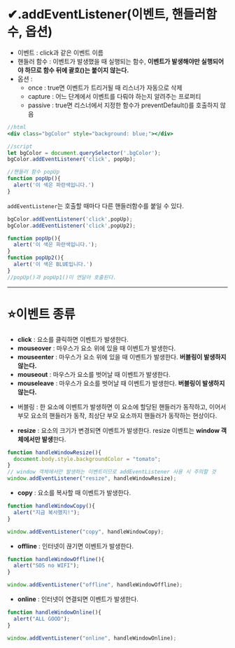 # ✔.addEventListener(이벤트, 핸들러함수, 옵션)

- 이벤트 : click과 같은 이벤트 이름
- 핸들러 함수 : 이벤트가 발생했을 때 실행되는 함수, **이벤트가 발생해야만 실행되어야 하므로 함수 뒤에 괄호()는 붙이지 않는다.** 
- 옵션 :
    - once : true면 이벤트가 트리거될 때 리스너가 자동으로 삭제
    - capture : 어느 단계에서 이벤트를 다뤄야 하는지 알려주는 프로퍼티
    - passive : true면 리스너에서 지정한 함수가 preventDefault()를 호출하지 않음

```jsx
//html
<div class="bgColor" style="background: blue;"></div>

//script
let bgColor = document.querySelector('.bgColor');
bgColor.addEventListener('click', popUp);

//핸들러 함수 popUp
function popUp(){
  alert('이 색은 파란색입니다.')
}
```

`addEventListener`는 호출할 때마다 다른 핸들러함수를 붙일 수 있다.

```jsx
bgColor.addEventListener('click',popUp);
bgColor.addEventListener('click',popUp2);

function popUp(){
  alert('이 색은 파란색입니다.');
}
function popUp2(){
  alert('이 색은 BLUE입니다.')
}
//popUp()과 popUp1()이 연달아 호출된다. 
```
   
***   
# ⭐이벤트 종류
- **click** : 요소를 클릭하면 이벤트가 발생한다.
- **mouseover** : 마우스가 요소 위에 있을 때 이벤트가 발생한다.
- **mouseenter** : 마우스가 요소 위에 있을 때 이벤트가 발생한다. **버블링이 발생하지 않는다.**
- **mouseout** : 마우스가 요소를 벗어날 때 이벤트가 발생한다.
- **mouseleave** : 마우스가 요소를 벗어날 때 이벤트가 발생한다. **버블링이 발생하지 않는다.**   
* 버블링 : 한 요소에 이벤트가 발생하면 이 요소에 할당된 핸들러가 동작하고, 이어서 부모 요소의 핸들러가 동작, 최상단 부모 요소까지 핸들러가 동작하는 현상이다.
- **resize** : 요소의 크기가 변경되면 이벤트가 발생한다. resize 이벤트는 **window 객체에서만 발생**한다. 
```jsx
function handleWindowResize(){
  document.body.style.backgroundColor = "tomato";
}
// window 객체에서만 발생하는 이벤트이므로 addEventListener 사용 시 주의할 것
window.addEventListener("resize", handleWindowResize);
```   
- **copy** : 요소를 복사할 때 이벤트가 발생한다.
```jsx
function handleWindowCopy(){
  alert("지금 복사했지!");
}

window.addEventListener("copy", handleWindowCopy);
```   
- **offline** : 인터넷이 끊기면 이벤트가 발생한다.
```jsx
function handleWindowOffline(){
  alert("SOS no WIFI");
}

window.addEventListener("offline", handleWindowOffline);
```   
- **online** : 인터넷이 연결되면 이벤트가 발생한다.
```jsx
function handleWindowOnline(){
  alert("ALL GOOD");
}

window.addEventListener("online", handleWindowOnline);
```